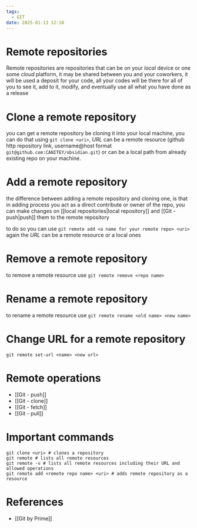 ```yaml
---
tags:
  - GIT
date: 2025-01-13 12:18
---
```

# Remote repositories
Remote repositories are repositories that can be on your *local* device or one some *cloud* platform, it may be shared between you and your coworkers, it will be used a deposit for your code, all your codes will be there for all of you to see it, add to it, modify, and eventually use all what you have done as a release


# Clone a remote repository
you can get a remote repository be cloning it into your local machine, you can do that using `git clone <uri>`, *URL* can be a remote resource (github http repository link, username@host format `git@github.com:CANITEY/obsidian.git`) or can be a local path from already existing repo on your machine.

# Add a remote repository
the difference between adding a remote repository and cloning one, is that in adding process you act as a direct contribute or owner of the repo, you can make changes on [[local repositories|local repository]] and [[Git - push|push]] them to the remote repository

to do so you can use `git remote add <a name for your remote repo> <uri>` again the *URL* can be a remote resource or a local ones

# Remove a remote repository 
to remove a remote resource use `git remote remove <repo name>`

# Rename a remote repository
to rename a remote resource use `git remote rename <old name> <new name>`

# Change URL for a remote repository
`git remote set-url <name> <new url>`


# Remote operations
- [[Git - push]]
- [[Git - clone]]
- [[Git - fetch]]
- [[Git - pull]]

# Important commands
```
git clone <uri> # clones a repository
git remote # lists all remote resources
git remote -v # lists all remote resources including their URL and allowed operations
git remote add <remote repo name> <uri> # adds remote repository as a resource
```

# References
- [[Git by Prime]]
